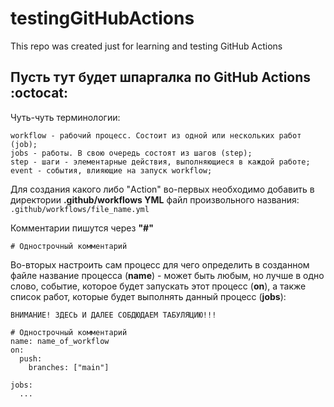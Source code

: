 # testingGitHubActions
This repo was created just for learning and testing GitHub Actions

## Пусть тут будет шпаргалка по GitHub Actions :octocat:
Чуть-чуть терминологии:  
```
workflow - рабочий процесс. Состоит из одной или нескольких работ (job);  
jobs - работы. В свою очередь состоят из шагов (step);  
step - шаги - элементарные действия, выполняющиеся в каждой работе;  
event - события, влияющие на запуск workflow;  
```

Для создания какого либо "Action" во-первых необходимо добавить в директории **.github/workflows YML** файл произвольного названия:  
```.github/workflows/file_name.yml```

Комментарии пишутся через **"#"**
```
# Однострочный комментарий 
```

Во-вторых настроить сам процесс для чего определить в созданном файле название процесса (**name**) - может быть любым, но лучше в одно слово, событие, которое будет запускать этот процесс (**on**), а также список работ, которые будет выполнять данный процесс (**jobs**):  
```
ВНИМАНИЕ! ЗДЕСЬ И ДАЛЕЕ СОБДЮДАЕМ ТАБУЛЯЦИЮ!!!
```
```
# Однострочный комментарий 
name: name_of_workflow
on:
  push:
    branches: ["main"]
    
jobs:
  ...
```

